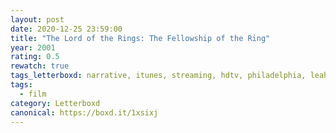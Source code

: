 ```yaml
---
layout: post 
date: 2020-12-25 23:59:00
title: "The Lord of the Rings: The Fellowship of the Ring"
year: 2001
rating: 0.5
rewatch: true
tags_letterboxd: narrative, itunes, streaming, hdtv, philadelphia, leah
tags:
  - film
category: Letterboxd
canonical: https://boxd.it/1xsixj
---
```

